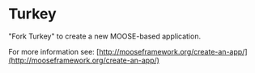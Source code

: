 Turkey
=====

"Fork Turkey" to create a new MOOSE-based application.

For more information see: [http://mooseframework.org/create-an-app/](http://mooseframework.org/create-an-app/)

